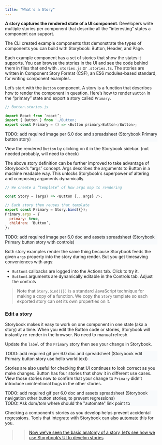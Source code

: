 ```yaml
---
title: "What's a Story"
---
```


**A story captures the rendered state of a UI component**. Developers write multiple stories per component that describe all the “interesting” states a component can support.

The CLI created example components that demonstrate the types of components you can build with Storybook: Button, Header, and Page.

Each example component has a set of stories that show the states it supports. You can browse the stories in the UI and see the code behind them in files that end with `.stories.js` or `.stories.ts`. The stories are written in Component Story Format (CSF), an ES6 modules-based standard, for writing component examples.

Let’s start with the `Button` component. A story is a function that describes how to render the component in question. Here’s how to render `Button` in the “primary” state and export a story called `Primary`.

```js
// Button.stories.js

import React from ‘react’;
import { Button } from './Button;
export const Primary = () => <Button primary>Button</Button>;
```

<div style="background-color:#F8FAFC">
 TODO: add required image per 6.0 doc and spreadsheet (Storybook Primary button story)
</div>

View the rendered `Button` by clicking on it in the Storybook sidebar. (not needed probably, will need to check)

The above story definition can be further improved to take advantage of Storybook’s “args” concept. Args describes the arguments to Button in a machine readable way. This unlocks Storybook’s superpower of altering and composing arguments dynamically.

```js
// We create a “template” of how args map to rendering

const Story = (args) => <Button {...args} />;

// Each story then reuses that template
export const Primary = Story.bind({});
Primary.args = {
  primary: true,
  children: ‘Button’,
};
```

<div style="background-color:#F8FAFC">
 TODO: add required image per 6.0 doc and assets spreadsheet (Storybook Primary button story with controls)
</div>

Both story examples render the same thing because Storybook feeds the given `args` property into the story during render. But you get timesaving conveniences with args:

- `Button`s callbacks are logged into the Actions tab. Click to try it.
- `Button`s arguments are dynamically editable in the Controls tab. Adjust the controls

>  Note that `Story.bind({})` is a standard JavaScript technique for making a copy of a function. We copy the `Story` template so each exported story can set its own properties on it.


### Edit a story

Storybook makes it easy to work on one component in one state (aka a story) at a time. When you edit the Button code or stories, Storybook will instantly re-render in the browser. No need to manual refresh.

Update the `label` of the `Primary` story then see your change in Storybook.

<div style="background-color:#F8FAFC">
 TODO: add required gif per 6.0 doc and spreadsheet (Storybook edit Primary button story use hello world text)
</div>

Stories are also useful for checking that UI continues to look correct as you make changes.  Button has four stories that show it in different use cases. View those stories now to confirm that your change to `Primary` didn’t introduce unintentional bugs in the other stories.


<div style="background-color:#F8FAFC">
 TODO: add required gif per 6.0 doc and assets spreadsheet (Storybook navigation other button stories, to prevent regressions)
</div>

<div style="background-color:#F8FAFC">
  TODO: Ask dom/tom where should the "automate" link point to
</div>

Checking a component’s stories as you develop helps prevent accidental regressions. Tools that integrate with Storybook can also [automate]() this for you.

> > [Now we’ve seen the basic anatomy of a story, let’s see how we use Storybook’s UI to develop stories](./browse-stories.md)